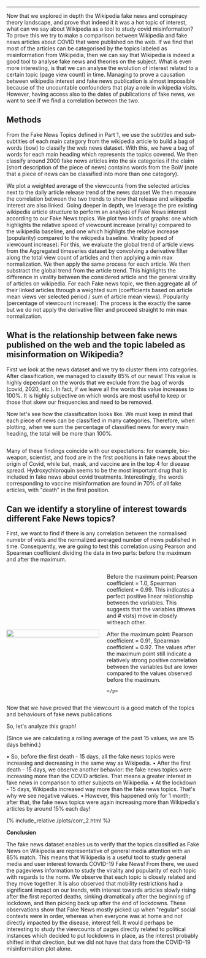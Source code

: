 ---
Now that we explored in depth the Wikipedia fake news and conspiracy theory landscape, and prove that indeed it it was a hot topic of interest, what can we say about Wikipedia as a tool to study covid misinformation? To prove this we try to make a comparison between Wikipedia and fake news articles about COVID that were published on the web. If we find that most of the articles can be categorised by the topics labeled as misinformation from Wikipedia, then we can say that Wikipedia is indeed a good tool to analyse fake news and theories on the subject. What is even more interesting, is that we can analyse the evolution of interest related to a certain topic (page view count) in time. Managing to prove a causation between wikipedia interest and fake news publication is almost impossible because of the uncountable confounders that play a role in wikipedia visits. However, having access also to the dates of publications of fake news, we want to see if we find a correlation between the two.


## Methods
From the Fake News Topics defined in Part 1, we use the subtitles and sub-subtitles of each main category from the wikipedia article to build a bag of words (bow) to classify the web news dataset. With this, we have a bag of words for each main heading which represents the topics covered. 
We then classify around 2000 fake news articles into the six categories if the claim (short description of the piece of news) contains words from the BoW (note that a piece of news can be classified into more than one category).

We plot a weighted average of the viewcounts from the selected articles next to the daily article release trend of the news dataset
We then measure the correlation between the two trends to show that release and wikipedia interest are also linked.
Going deeper in depth, we leverage the pre existing wikipedia article structure to perform an analysis of Fake News interest according to our Fake News topics. We plot two kinds of graphs: one which highlights the relative speed of viewcount increase (virality) compared to the wikipedia baseline, and one which highligts the relative increase (popularity) compared to the wikipedia baseline. 
Virality (speed of viewcount increase): For this, we evaluate the global trend of article views from the Aggregated timeseries dataset by convolving a derivative filter along the total view count of articles and then applying a min max normalization. We then apply the same process for each article. We then substract the global trend from the article trend. This highlights the difference in virality between the considered article and the general virality of articles on wikipedia. For each Fake news topic, we then aggregate all of their linked articles through a weighted sum (coefficients based on article mean views ver selected period / sum of article mean views).
Popularity (percentage of viewcount increase): The process is the exactly the same but we do not apply the derivative filer and proceed straight to min max normalization.


## What is the relationship between fake news published on the web and the topic labeled as misinformation on Wikipedia?

First we look at the news dataset and we try to cluster them into categories. After classification, we managed to classify 85% of our news! This value is highly dependant on the words that we exclude from the bag of words (covid, 2020, etc.). In fact, if we leave all the words this value increases to 100%. It is highly subjective on which words are most useful to keep or those that skew our frequencies and need to be removed.

Now let's see how the classification looks like. We must keep in mind that each piece of news can be classified in many categories. Therefore, when plotting, when we sum the percentage of classified news for every main heading, the total will be more than 100%.

<div class="image">
                        <img src="{{ site.baseurl }}/blog/eng_pie/final_pies.png" alt="" />
                             

</div>

Many of these findings coincide with our expectations: for example, bio-weapon, scientist, and food are in the first positions in fake news about the origin of Covid, while bat, mask, and vaccine are in the top 4 for disease spread. Hydroxychloroquin seems to be the most important drug that is included in fake news about covid treatments. Interestingly, the words corresponding to vaccine misinformation are found in 70% of all fake articles, with "death" in the first position.


## Can we identify a storyline of interest towards different Fake News topics? 

First, we want to find if there is any correlation between the normalised numebr of vists and the normalized averaged number of news published in time. Consequently, we are going to test this correlation using Pearson and Spearman coefficient dividing the data in two parts: before the maximum and after the maximum.

<div style="display: flex; align-items: center;">
  <div style="width: 50%;">
    <img src="{{ site.baseurl }}/blog/correlation.png" alt="" style="width: 100%;" />
  </div>

  <div style="width: 50%; padding-left: 20px;">
    <p>

 
Before the maximum point: Pearson coefficient = 1.0, Spearman coefficient = 0.99.
This indicates a perfect positive linear relationship between the variables. This suggests that the variables (#news and # vists) move in closely witheach other.

After the maximum point: Pearson coefficient = 0.91, Spearman coefficient = 0.92.
The values after the maximum point still indicate a relatively strong positive correlation between the variables but are lower compared to the values observed before the maximum.

    </p>
  </div>
</div>


Now that we have proved that the viewcount is a good match of the topics and behaviours of fake news publications

So, let's analyze this graph!

(Since we are calculating a rolling average of the past 15 values, we are 15 days behind.)

•⁠  ⁠So, before the first death - 15 days, all the fake news topics were increasing and decreasing in the same way as Wikipedia.
•⁠  ⁠After the first death - 15 days, we observe another behavior: the fake news topics were increasing more than the COVID articles. That means a greater interest in fake news in comparison to other subjects on Wikipedia.
•⁠  ⁠At the lockdown - 15 days, Wikipedia increased way more than the fake news topics. That's why we see negative values.
•⁠  ⁠However, this happened only for 1 month; after that, the fake news topics were again increasing more than Wikipedia's articles by around 15% each day!


{% include_relative /plots/corr_2.html %}



**Conclusion**


The fake news dataset enables us to verify that the topics classified as Fake News on Wikipedia are representative of general media attention with an 85% match. This means that Wikipedia is a useful tool to study general media and user interest towards COVID-19 Fake News!
From there, we used the pageviews information to study the virality and popularity of each topic with regards to the norm. We observe that each topic is closely related and they move together.
It is also observed that mobility restrictions had a significant impact on our trends, with interest towards articles slowly rising after the first reported deaths, sinking dramatically after the beginning of lockdown, and then picking back up after the end of lockdowns. These observations show that Fake News mostly picked up when "regular" social contexts were in order, whereas when everyone was at home and not directly impacted by the disease, interest fell. It would perhaps be interesting to study the viewcounts of pages directly related to political instances which decided to put lockdowns in place, as the interest probably shifted in that direction, but we did not have that data from the COVID-19 misinformation plot alone.

